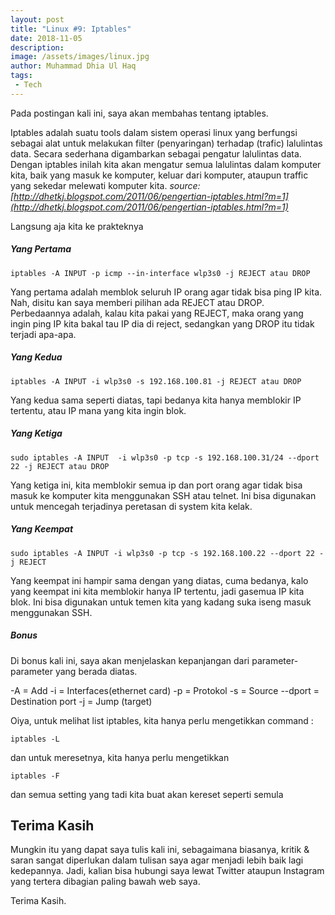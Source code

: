 ```yaml
---
layout: post
title: "Linux #9: Iptables"
date: 2018-11-05
description: 
image: /assets/images/linux.jpg
author: Muhammad Dhia Ul Haq
tags:
 - Tech
---
```


Pada postingan kali ini, saya akan membahas tentang iptables. 

Iptables adalah suatu tools dalam sistem operasi linux yang berfungsi sebagai alat untuk melakukan filter (penyaringan) terhadap (trafic) lalulintas data. Secara sederhana digambarkan sebagai pengatur lalulintas data. Dengan iptables inilah kita akan mengatur semua lalulintas dalam komputer kita, baik yang masuk ke komputer, keluar dari komputer, ataupun traffic yang sekedar melewati komputer kita. *source:
[http://dhetkj.blogspot.com/2011/06/pengertian-iptables.html?m=1](http://dhetkj.blogspot.com/2011/06/pengertian-iptables.html?m=1)*

Langsung aja kita ke prakteknya

##### Yang Pertama

```console
iptables -A INPUT -p icmp --in-interface wlp3s0 -j REJECT atau DROP
```

Yang pertama adalah memblok seluruh IP orang agar tidak bisa ping IP kita. Nah, disitu kan saya memberi pilihan ada REJECT atau DROP. Perbedaannya adalah, kalau kita pakai yang REJECT, maka orang yang ingin ping IP kita bakal tau IP dia di reject, sedangkan yang DROP itu tidak terjadi apa-apa.

##### Yang Kedua

```console
iptables -A INPUT -i wlp3s0 -s 192.168.100.81 -j REJECT atau DROP
```

Yang kedua sama seperti diatas, tapi bedanya kita hanya memblokir IP tertentu, atau IP mana yang kita ingin blok.

##### Yang Ketiga

```console
sudo iptables -A INPUT 	-i wlp3s0 -p tcp -s 192.168.100.31/24 --dport 22 -j REJECT atau DROP
```

Yang ketiga ini, kita memblokir semua ip dan port orang agar tidak bisa masuk ke komputer kita menggunakan SSH atau telnet. Ini bisa digunakan untuk mencegah terjadinya peretasan di system kita kelak.
##### Yang Keempat

```console
sudo iptables -A INPUT -i wlp3s0 -p tcp -s 192.168.100.22 --dport 22 -j REJECT
```

Yang keempat ini hampir sama dengan yang diatas, cuma bedanya, kalo yang keempat ini kita memblokir hanya IP tertentu, jadi gasemua IP kita blok. Ini bisa digunakan untuk temen kita yang kadang suka iseng masuk menggunakan SSH.

##### Bonus

Di bonus kali ini, saya akan menjelaskan kepanjangan dari parameter-parameter yang berada diatas.

-A      = Add
-i      = Interfaces(ethernet card)
-p      = Protokol
-s      = Source
--dport = Destination port
-j      = Jump (target)

Oiya, untuk melihat list iptables, kita hanya perlu mengetikkan command :
 ```console
iptables -L
```
dan untuk meresetnya, kita hanya perlu mengetikkan

```console
iptables -F
```
dan semua setting yang tadi kita buat akan kereset seperti semula

## Terima Kasih
Mungkin itu yang dapat saya tulis kali ini, sebagaimana biasanya, kritik & saran sangat diperlukan dalam tulisan saya agar menjadi lebih baik lagi kedepannya. Jadi, kalian bisa hubungi saya lewat Twitter ataupun Instagram yang tertera dibagian paling bawah web saya. 

Terima Kasih. 